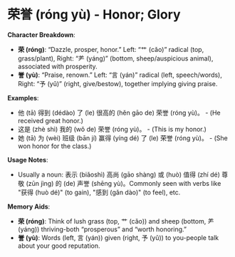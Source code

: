 # **荣誉 (róng yù) - Honor; Glory**

**Character Breakdown**:  
- **荣 (róng)**: “Dazzle, prosper, honor.” Left: “艹 (cǎo)” radical (top, grass/plant), Right: “⺶ (yáng)” (bottom, sheep/auspicious animal), associated with prosperity.  
- **誉 (yù)**: “Praise, renown.” Left: “言 (yán)” radical (left, speech/words), Right: “予 (yǔ)” (right, give/bestow), together implying giving praise.

**Examples**:  
- 他 (tā) 得到 (dédào) 了 (le) 很高的 (hěn gāo de) 荣誉 (róng yù)。 - (He received great honor.)  
- 这是 (zhè shì) 我的 (wǒ de) 荣誉 (róng yù)。 - (This is my honor.)  
- 她 (tā) 为 (wèi) 班级 (bān jí) 赢得 (yíng dé) 了 (le) 荣誉 (róng yù)。 - (She won honor for the class.)

**Usage Notes**:  
- Usually a noun: 表示 (biǎoshì) 高尚 (gāo shàng) 或 (huò) 值得 (zhí dé) 尊敬 (zūn jìng) 的 (de) 声誉 (shēng yù)。Commonly seen with verbs like "获得 (huò dé)" (to gain), "感到 (gǎn dào)" (to feel), etc.

**Memory Aids**:  
- **荣 (róng)**: Think of lush grass (top, 艹 (cǎo)) and sheep (bottom, ⺶ (yáng)) thriving-both “prosperous” and “worth honoring.”  
- **誉 (yù)**: Words (left, 言 (yán)) given (right, 予 (yǔ)) to you-people talk about your good reputation.